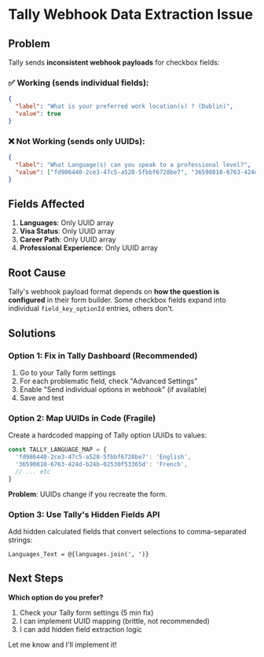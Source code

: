 # Tally Webhook Data Extraction Issue

## Problem

Tally sends **inconsistent webhook payloads** for checkbox fields:

### ✅ Working (sends individual fields):
```json
{
  "label": "What is your preferred work location(s) ? (Dublin)",
  "value": true
}
```

### ❌ Not Working (sends only UUIDs):
```json
{
  "label": "What Language(s) can you speak to a professional level?",
  "value": ["fd986440-2ce3-47c5-a528-5fbbf6728be7", "36590810-6763-424d-b24b-02530f53365d"]
}
```

## Fields Affected

1. **Languages**: Only UUID array
2. **Visa Status**: Only UUID array  
3. **Career Path**: Only UUID array
4. **Professional Experience**: Only UUID array

## Root Cause

Tally's webhook payload format depends on **how the question is configured** in their form builder. Some checkbox fields expand into individual `field_key_optionId` entries, others don't.

## Solutions

### Option 1: Fix in Tally Dashboard (Recommended)
1. Go to your Tally form settings
2. For each problematic field, check "Advanced Settings"
3. Enable "Send individual options in webhook" (if available)
4. Save and test

### Option 2: Map UUIDs in Code (Fragile)
Create a hardcoded mapping of Tally option UUIDs to values:
```typescript
const TALLY_LANGUAGE_MAP = {
  'fd986440-2ce3-47c5-a528-5fbbf6728be7': 'English',
  '36590810-6763-424d-b24b-02530f53365d': 'French',
  // ... etc
}
```
**Problem**: UUIDs change if you recreate the form.

### Option 3: Use Tally's Hidden Fields API
Add hidden calculated fields that convert selections to comma-separated strings:
```
Languages_Text = @{languages.join(', ')}
```

## Next Steps

**Which option do you prefer?**
1. Check your Tally form settings (5 min fix)
2. I can implement UUID mapping (brittle, not recommended)
3. I can add hidden field extraction logic

Let me know and I'll implement it!

